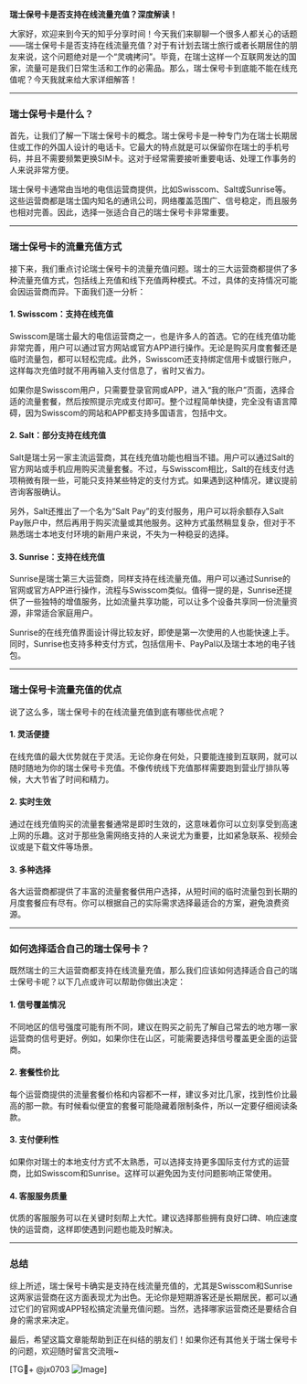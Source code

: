 **瑞士保号卡是否支持在线流量充值？深度解读！**

大家好，欢迎来到今天的知乎分享时间！今天我们来聊聊一个很多人都关心的话题——瑞士保号卡是否支持在线流量充值？对于有计划去瑞士旅行或者长期居住的朋友来说，这个问题绝对是一个“灵魂拷问”。毕竟，在瑞士这样一个互联网发达的国家，流量可是我们日常生活和工作的必需品。那么，瑞士保号卡到底能不能在线充值呢？今天我就来给大家详细解答！

---

### **瑞士保号卡是什么？**

首先，让我们了解一下瑞士保号卡的概念。瑞士保号卡是一种专门为在瑞士长期居住或工作的外国人设计的电话卡。它最大的特点就是可以保留你在瑞士的手机号码，并且不需要频繁更换SIM卡。这对于经常需要接听重要电话、处理工作事务的人来说非常方便。

瑞士保号卡通常由当地的电信运营商提供，比如Swisscom、Salt或Sunrise等。这些运营商都是瑞士国内知名的通讯公司，网络覆盖范围广、信号稳定，而且服务也相对完善。因此，选择一张适合自己的瑞士保号卡非常重要。

---

### **瑞士保号卡的流量充值方式**

接下来，我们重点讨论瑞士保号卡的流量充值问题。瑞士的三大运营商都提供了多种流量充值方式，包括线上充值和线下充值两种模式。不过，具体的支持情况可能会因运营商而异。下面我们逐一分析：

#### **1. Swisscom：支持在线充值**
Swisscom是瑞士最大的电信运营商之一，也是许多人的首选。它的在线充值功能非常完善，用户可以通过官方网站或官方APP进行操作。无论是购买月度套餐还是临时流量包，都可以轻松完成。此外，Swisscom还支持绑定信用卡或银行账户，这样每次充值时就不用再输入支付信息了，省时又省力。

如果你是Swisscom用户，只需要登录官网或APP，进入“我的账户”页面，选择合适的流量套餐，然后按照提示完成支付即可。整个过程简单快捷，完全没有语言障碍，因为Swisscom的网站和APP都支持多国语言，包括中文。

#### **2. Salt：部分支持在线充值**
Salt是瑞士另一家主流运营商，其在线充值功能也相当不错。用户可以通过Salt的官方网站或手机应用购买流量套餐。不过，与Swisscom相比，Salt的在线支付选项稍微有限一些，可能只支持某些特定的支付方式。如果遇到这种情况，建议提前咨询客服确认。

另外，Salt还推出了一个名为“Salt Pay”的支付服务，用户可以将余额存入Salt Pay账户中，然后再用于购买流量或其他服务。这种方式虽然稍显复杂，但对于不熟悉瑞士本地支付环境的新用户来说，不失为一种稳妥的选择。

#### **3. Sunrise：支持在线充值**
Sunrise是瑞士第三大运营商，同样支持在线流量充值。用户可以通过Sunrise的官网或官方APP进行操作，流程与Swisscom类似。值得一提的是，Sunrise还提供了一些独特的增值服务，比如流量共享功能，可以让多个设备共享同一份流量资源，非常适合家庭用户。

Sunrise的在线充值界面设计得比较友好，即使是第一次使用的人也能快速上手。同时，Sunrise也支持多种支付方式，包括信用卡、PayPal以及瑞士本地的电子钱包。

---

### **瑞士保号卡流量充值的优点**

说了这么多，瑞士保号卡的在线流量充值到底有哪些优点呢？

#### **1. 灵活便捷**
在线充值的最大优势就在于灵活。无论你身在何处，只要能连接到互联网，就可以随时随地为你的瑞士保号卡充值。不像传统线下充值那样需要跑到营业厅排队等候，大大节省了时间和精力。

#### **2. 实时生效**
通过在线充值购买的流量套餐通常是即时生效的，这意味着你可以立刻享受到高速上网的乐趣。这对于那些急需网络支持的人来说尤为重要，比如紧急联系、视频会议或是下载文件等场景。

#### **3. 多种选择**
各大运营商都提供了丰富的流量套餐供用户选择，从短时间的临时流量包到长期的月度套餐应有尽有。你可以根据自己的实际需求选择最适合的方案，避免浪费资源。

---

### **如何选择适合自己的瑞士保号卡？**

既然瑞士的三大运营商都支持在线流量充值，那么我们应该如何选择适合自己的瑞士保号卡呢？以下几点或许可以帮助你做出决定：

#### **1. 信号覆盖情况**
不同地区的信号强度可能有所不同，建议在购买之前先了解自己常去的地方哪一家运营商的信号更好。例如，如果你住在山区，可能需要选择信号覆盖更全面的运营商。

#### **2. 套餐性价比**
每个运营商提供的流量套餐价格和内容都不一样，建议多对比几家，找到性价比最高的那一款。有时候看似便宜的套餐可能隐藏着限制条件，所以一定要仔细阅读条款。

#### **3. 支付便利性**
如果你对瑞士的本地支付方式不太熟悉，可以选择支持更多国际支付方式的运营商，比如Swisscom和Sunrise。这样可以避免因为支付问题影响正常使用。

#### **4. 客服服务质量**
优质的客服服务可以在关键时刻帮上大忙。建议选择那些拥有良好口碑、响应速度快的运营商，这样即使遇到问题也能及时解决。

---

### **总结**

综上所述，瑞士保号卡确实是支持在线流量充值的，尤其是Swisscom和Sunrise这两家运营商在这方面表现尤为出色。无论你是短期游客还是长期居民，都可以通过它们的官网或APP轻松搞定流量充值问题。当然，选择哪家运营商还是要结合自身的需求来决定。

最后，希望这篇文章能帮助到正在纠结的朋友们！如果你还有其他关于瑞士保号卡的问题，欢迎随时留言交流哦~

[TG💪+ @jx0703 ![Image](https://github.com/user-attachments/assets/dbca1d08-cadb-493c-b0ec-ad6f7a83f270)]
